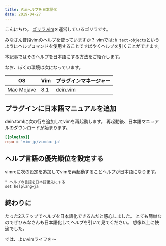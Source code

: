 ```yaml
---
title: Vimヘルプを日本語化
date: 2019-04-27
---
```


こんにちわ。
[ゴリラ.vim](https://gorillavim.connpass.com/)を運営しているゴリラです。

みなさん普段vimのヘルプを使っていますか？
vimでは`:h text-objects`というようにヘルプコマンドを使用することですばやくヘルプを引くことができます。

本記事ではそのヘルプを日本語にする方法をご紹介します。

なお、ぼくの環境は次になっています。

| OS         | Vim | プラグインマネージャー                         |
|------------|-----|------------------------------------------------|
| Mac Mojave | 8.1 | [dein.vim](https://github.com/Shougo/dein.vim) |

## プラグインに日本語マニュアルを追加
dein.tomlに次の行を追加してvimを再起動します。
再起動後、日本語マニュアルのダウンロードが始まります。

```toml
[[plugins]]
repo = 'vim-jp/vimdoc-ja'
```

## ヘルプ言語の優先順位を設定する
vimrcに次の設定を追加してvimを再起動することヘルプが日本語になります。

```vim
" ヘルプの言語を日本語優先にする
set helplang=ja
```

## 終わりに
たった2ステップでヘルプを日本語化できるんだと感心しました。
とても簡単なのでぜひみなさんも日本語化してヘルプを引いて見てください。
想像以上に快適でした。

では、よいvimライフを〜
